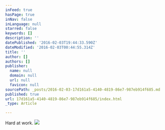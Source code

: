```yaml
---
inFeed: true
hasPage: true
inNav: false
inLanguage: null
starred: false
keywords: []
description: ''
datePublished: '2016-02-03T19:44:33.590Z'
dateModified: '2016-02-03T00:44:55.314Z'
title: ''
author: []
authors: []
publisher:
  name: null
  domain: null
  url: null
  favicon: null
sourcePath: _posts/2016-02-03-17d161a5-4140-4819-86e7-987eb914f685.md
published: true
url: 17d161a5-4140-4819-86e7-987eb914f685/index.html
_type: Article

---
```

Hard at work.
![](https://the-grid-user-content.s3-us-west-2.amazonaws.com/93aaee5d-c7c4-461c-92fb-e53b1c6a0a15.jpg)